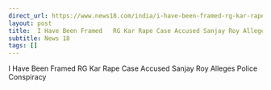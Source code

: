 ```yaml
---
direct_url: https://www.news18.com/india/i-have-been-framed-rg-kar-rape-case-accused-sanjay-roy-alleges-police-conspiracy-9117090.html
layout: post
title:  I Have Been Framed   RG Kar Rape Case Accused Sanjay Roy Alleges Police Conspiracy
subtitle: News 18
tags: []
---
```


 I Have Been Framed   RG Kar Rape Case Accused Sanjay Roy Alleges Police Conspiracy
